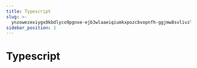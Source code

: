 ```yaml
---
title: Typescript
slug: >-
  ynzowezexiygx0kbdlyco9pgnxe-ejb3wlaaeiqiumkxpozcbvopnfh-ggjmw8svlivzlvkp1tqcoajnn0u-g9mlwj5yticibckwzulcbupon7f-g9mlwj
sidebar_position: 1
---
```



# Typescript

